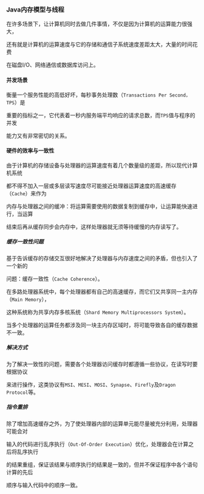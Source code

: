 ### Java内存模型与线程

在许多场景下，让计算机同时去做几件事情，不仅是因为计算机的运算能力很强大，

还有就是计算机的运算速度与它的存储和通信子系统速度差距太大，大量的时间花费

在磁盘I/O、网络通信或数据库访问上。



#### 并发场景

衡量一个服务性能的高低好坏，每秒事务处理数（`Transactions Per Second，TPS`）是

重要的指标之一，它代表着一秒内服务端平均响应的请求总数，而`TPS`值与程序的并发

能力又有非常密切的关系。



#### 硬件的效率与一致性

由于计算机的存储设备与处理器的运算速度有着几个数量级的差距，所以现代计算机系统

都不得不加入一层或多层读写速度尽可能接近处理器运算速度的高速缓存（`Cache`）来作为

内存与处理器之间的缓冲：将运算需要使用的数据复制到缓存中，让运算能快速进行，当运算

结束后再从缓存同步会内存中，这样处理器就无须等待缓慢的内存读写了。

##### 缓存一致性问题

基于告诉缓存的存储交互很好地解决了处理器与内存速度之间的矛盾，但也引入了一个新的

问题：缓存一致性（`Cache Coherence`）。

在多路处理器系统中，每个处理器都有自己的高速缓存，而它们又共享同一主内存（`Main Memory`），

这种系统称为共享内存多核系统（`Shard Memory Multiprocessors System`）。

当多个处理器的运算任务都涉及同一块主内存区域时，将可能导致各自的缓存数据不一致。

##### 解决方式

为了解决一致性的问题，需要各个处理器访问缓存时都遵循一些协议，在读写时要根据协议

来进行操作，这类协议有`MSI`、`MESI`、`MOSI`、`Synapse`、`Firefly`及`Dragon Protocol`等。

##### 指令重排

除了增加高速缓存之外，为了使处理器内部的运算单元能尽量被充分利用，处理器可能会对

输入的代码进行乱序执行（`Out-Of-Order Execution`）优化，处理器会在计算之后将乱序执行

的结果重组，保证该结果与顺序执行的结果是一致的，但并不保证程序中各个语句计算的先后

顺序与输入代码中的顺序一致。

